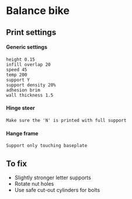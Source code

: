 # Balance bike

## Print settings

#### Generic settings
    height 0.15
    infill overlap 20
    speed 45
    temp 200
    support Y
    support density 20%
    adhesion brim
    wall thickness 1.5

#### Hinge steer
    Make sure the 'N' is printed with full support

#### Hange frame
    Support only touching baseplate

## To fix
- Slightly stronger letter supports
- Rotate nut holes
- Use safe cut-out cylinders for bolts
